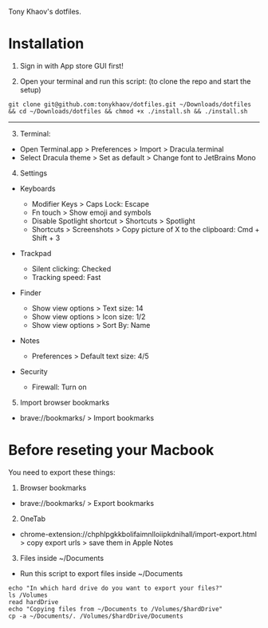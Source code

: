 Tony Khaov's dotfiles.

# Installation

1. Sign in with App store GUI first!

2. Open your terminal and run this script: (to clone the repo and start the
   setup)

```
git clone git@github.com:tonykhaov/dotfiles.git ~/Downloads/dotfiles && cd ~/Downloads/dotfiles && chmod +x ./install.sh && ./install.sh
```

---

3. Terminal:

- Open Terminal.app > Preferences > Import > Dracula.terminal
- Select Dracula theme > Set as default > Change font to JetBrains Mono

4. Settings

- Keyboards

  - Modifier Keys > Caps Lock: Escape
  - Fn touch > Show emoji and symbols
  - Disable Spotlight shortcut > Shortcuts > Spotlight
  - Shortcuts > Screenshots > Copy picture of X to the clipboard: Cmd + Shift +
    3

- Trackpad

  - Silent clicking: Checked
  - Tracking speed: Fast

- Finder

  - Show view options > Text size: 14
  - Show view options > Icon size: 1/2
  - Show view options > Sort By: Name

- Notes

  - Preferences > Default text size: 4/5

- Security
  - Firewall: Turn on

5. Import browser bookmarks

- brave://bookmarks/ > Import bookmarks

# Before reseting your Macbook

You need to export these things:

1. Browser bookmarks

- brave://bookmarks/ > Export bookmarks

2. OneTab

- chrome-extension://chphlpgkkbolifaimnlloiipkdnihall/import-export.html > copy
  export urls > save them in Apple Notes

3. Files inside ~/Documents

- Run this script to export files inside ~/Documents

```
echo "In which hard drive do you want to export your files?"
ls /Volumes
read hardDrive
echo "Copying files from ~/Documents to /Volumes/$hardDrive"
cp -a ~/Documents/. /Volumes/$hardDrive/Documents
```
